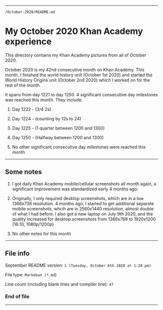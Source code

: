
***

`/October-2020/README.md`

# My October 2020 Khan Academy experience

This directory contains my Khan Academy pictures from all of October 2020.

October 2020 is my 42nd consecutive month on Khan Academy. This month, I finished the world history unit (October 1st 2020) and started the World History Origins unit (October 2nd 2020) which I worked on for the rest of the month.

It spans from day 1221 to day 1250. 4 significant consecutive day milestones was reached this month. They include:

1. Day 1222 - (3/4 2s)

2. Day 1224 - (counting by 12s to 24)

3. Day 1225 - (1 quarter between 1200 and 1300)

4. Day 1250 - (Halfway between 1200 and 1300)

5. No other significant consecutive day milestones were reached this month

***

## Some notes

1. I got daily Khan Academy mobile/cellular screenshots all month again, a significant improvement was standardized early 4 months ago:

2. Originally, I only required desktop screenshots, which are in a low 1366x738 resolution. 4 months ago, I started to get additional separate mobile screenshots, whcih are in 2560x1440 resolution, almost double of what I had before. I also got a new laptop on July 9th 2020, and the quality increased for desktop screenshots from 1366x768 to 1920x1200 (16:10, 1080p/1200p)

3. No other notes for this month

***

## File info

September README version: `1 (Tuesday, October 6th 2020 at 1:28 pm)`

File type: `Markdown (*.md`)

Line count (including blank lines and compiler line): `47`

### End of file

***
